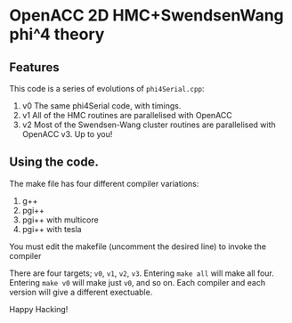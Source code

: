 # OpenACC 2D HMC+SwendsenWang phi^4 theory

## Features

This code is a series of evolutions of `phi4Serial.cpp`:

1. v0 The same phi4Serial code, with timings.
2. v1 All of the HMC routines are parallelised with OpenACC
3. v2 Most of the Swendsen-Wang cluster routines are parallelised
      with OpenACC
v3. Up to you!

## Using the code.

The make file has four different compiler variations:

1. g++
2. pgi++
3. pgi++ with multicore
4. pgi++ with tesla

You must edit the makefile (uncomment the desired line) to invoke the compiler

There are four targets; `v0`, `v1`, `v2`, `v3`. Entering `make all` will 
make all four. Entering `make v0` will make just `v0`, and so on. Each 
compiler and each version will give a different exectuable.

Happy Hacking!
